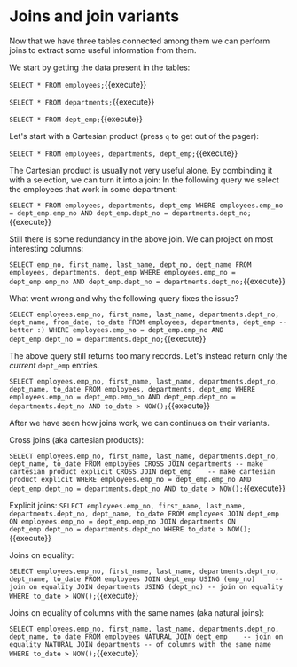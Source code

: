 # Joins and join variants

Now that we have three tables connected among them we can perform joins to
extract some useful information from them.

We start by getting the data present in the tables:

`SELECT * FROM employees;`{{execute}}

`SELECT * FROM departments;`{{execute}}

`SELECT * FROM dept_emp;`{{execute}}

Let's start with a Cartesian product (press `q` to get out of the pager):

`SELECT * FROM employees, departments, dept_emp;`{{execute}}

The Cartesian product is usually not very useful alone. By combinding it with
a selection, we can turn it into a join: In the following query we select the
employees that work in some department:

`SELECT *
FROM employees, departments, dept_emp
WHERE employees.emp_no = dept_emp.emp_no
    AND dept_emp.dept_no = departments.dept_no;`{{execute}}

Still there is some redundancy in the above join. We can project on most
interesting columns:

`SELECT emp_no, first_name, last_name, dept_no, dept_name
FROM employees, departments, dept_emp
WHERE employees.emp_no = dept_emp.emp_no
    AND dept_emp.dept_no = departments.dept_no;`{{execute}}

What went wrong and why the following query fixes the issue?

`SELECT employees.emp_no, first_name, last_name,
       departments.dept_no, dept_name,
       from_date, to_date
FROM employees, departments, dept_emp -- better :)
WHERE employees.emp_no = dept_emp.emp_no
    AND dept_emp.dept_no = departments.dept_no;`{{execute}}

The above query still returns too many records. Let's instead return only the
*current* `dept_emp` entries.

`SELECT employees.emp_no, first_name, last_name, departments.dept_no, dept_name, to_date
FROM employees, departments, dept_emp
WHERE employees.emp_no = dept_emp.emp_no
    AND dept_emp.dept_no = departments.dept_no
    AND to_date > NOW();`{{execute}}


After we have seen how joins work, we can continues on their variants.

Cross joins (aka cartesian products):

`SELECT employees.emp_no, first_name, last_name, departments.dept_no, dept_name, to_date
FROM employees
CROSS JOIN departments -- make cartesian product explicit
CROSS JOIN dept_emp    -- make cartesian product explicit
WHERE employees.emp_no = dept_emp.emp_no
    AND dept_emp.dept_no = departments.dept_no
    AND to_date > NOW();`{{execute}}

Explicit joins:
`SELECT employees.emp_no, first_name, last_name, departments.dept_no, dept_name, to_date
FROM employees
JOIN dept_emp ON employees.emp_no = dept_emp.emp_no
JOIN departments ON dept_emp.dept_no = departments.dept_no
WHERE
    to_date > NOW();`{{execute}}

Joins on equality:

`SELECT employees.emp_no, first_name, last_name, departments.dept_no, dept_name, to_date
FROM employees
JOIN dept_emp USING (emp_no)     -- join on equality
JOIN departments USING (dept_no) -- join on equality
WHERE
    to_date > NOW();`{{execute}}


Joins on equality of columns with the same names (aka natural joins):

`SELECT employees.emp_no, first_name, last_name, departments.dept_no, dept_name, to_date
FROM employees
NATURAL JOIN dept_emp    -- join on equality
NATURAL JOIN departments -- of columns with the same name
WHERE
    to_date > NOW();`{{execute}}
